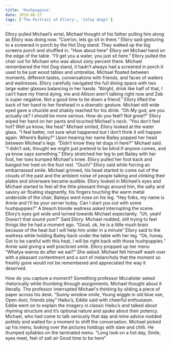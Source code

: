 ```yaml
---
title: 'Hushpuppies'
date: 2019-06-27
tags: ['The Portrait of Ellory', 'Coley Angel']
---
```


Ellory pulled Michael’s wrist, Michael thought of his father pulling him along as Ellory was doing now. “Com’on, lets go sit in there.” Ellory said gesturing to a screened in porch by the Hot Dog stand. They walked up the big screens porch and shuffled in. "How about here" Ellory set Michael hand on the edge of the table. “I’ll get you a water, you just sit here.” Ellory pulled the chair out for Michael who was about sixty percent there. Michael remembered the Hot Dog stand, it hadn’t always had a screened in porch it used to be just wood tables and umbrellas. Michael floated between moments, different tastes, conversations with friends, and faces of waiters and waitresses. Ellory carefully navigated the full dining space with two large water glasses balancing in her hands. “Alright, drink like half of that, I can’t have my friend dying, me and Allison aren’t talking right now and Zeb is super negative. Not a good time to be down a friend.” Ellory lifted the back of her hand to her forehead in a dramatic gesture. Michael still wide eyed gave a chuckle and shakily reached for his drink. “Oh My god, are you actually ok? I should be more serious. How do you feel? Not great?” Ellory wiped her hand on her pants and touched Michael's neck. “You don’t feel hot? Well ya know, like heat” Michael smiled, Ellory looked at the water glass. “I feel better, not sure what happened but I don’t think it will happen again. Where’s Bailey?” Upon hearing her name Bailey popped her head between Micheal's legs. “Didn’t know they let dogs in here?” Michael said. “I didn’t ask, thought we might just pretend to be blind if anyone comes, and ya know says something.” Ellory stretched her leg to pet Bailey with her foot, her toes bumped Michael's knee. Ellory pulled her foot back and banged her heel on the foot rest. “Ouch!” Ellory said while forcing an embarrassed smile. Michael grinned, his head started to come out of the clouds of the past and the ambient noise of people talking and clinking their plates and silverware became audible. Ellory looked in Michael’s eyes and Michael started to feel all the little pleasant things around him, the salty and savory air floating stagnantly, his fingers touching the warm metal underside of the chair, Baileys went nose on his leg. “Hey folks, my name is Annie and I’ll be your server today. Can I start you out with some hushpuppies?” A bleach blonde waitress asked interrupting the scene. Ellory’s eyes got wide and turned towards Michael expectantly. “Uh, yeah! Doesn’t that sound yum?” Said Ellory. Michael nodded, still trying to feel things like he had a moment ago. “Good, ok, he is a little mush brain because of the heat but I will help him order in a minute” Ellory said to the waitress while holding Bailey back under the table with her leg. “Ok, honey. Got to be careful with this heat, I will be right back with those hushpuppies.” Annie said giving a well practiced smile. Ellory propped up her menu “Whatya wanna do after we eat?” She asked. Michael felt himself wash over with a pleasant contentment and a sort of melancholy that the moment so freshly gone would not be remembered and appreciated the way it deserved. 

How do you capture a moment? Something professor Mccalister asked rhetorically while thumbing through assignments. Michael thought about it literally. The professor interrupted Michael's thinking by sliding a piece of paper across his desk. 
“Sunny window smile,
Young wiggle in old blue van,
Open door, friends play”
Haiku’s, Eddie said with cheerful enthusiasm. Eddie went on to explain the imagery in classic Haiku’s and talked about rhyming structure and it’s optional nature and spoke about their potency. Michael, who had come to talk seriously that day and mine advice nodded politely and waited for a moment to shift the conversation. Michael picked up his menu, looking over the pictures hotdogs with slaw and chilli. He thumped syllables on the laminated menu. 
“Long look on a hot day, 
 Smile, eyes meet, feel of salt air
Good time to be here”

